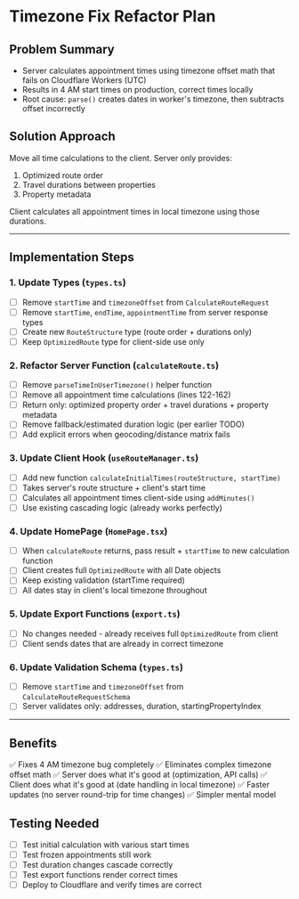 # Timezone Fix Refactor Plan

## Problem Summary
- Server calculates appointment times using timezone offset math that fails on Cloudflare Workers (UTC)
- Results in 4 AM start times on production, correct times locally
- Root cause: `parse()` creates dates in worker's timezone, then subtracts offset incorrectly

## Solution Approach
Move all time calculations to the client. Server only provides:
1. Optimized route order
2. Travel durations between properties
3. Property metadata

Client calculates all appointment times in local timezone using those durations.

---

## Implementation Steps

### 1. Update Types (`types.ts`)
- [ ] Remove `startTime` and `timezoneOffset` from `CalculateRouteRequest`
- [ ] Remove `startTime`, `endTime`, `appointmentTime` from server response types
- [ ] Create new `RouteStructure` type (route order + durations only)
- [ ] Keep `OptimizedRoute` type for client-side use only

### 2. Refactor Server Function (`calculateRoute.ts`)
- [ ] Remove `parseTimeInUserTimezone()` helper function
- [ ] Remove all appointment time calculations (lines 122-162)
- [ ] Return only: optimized property order + travel durations + property metadata
- [ ] Remove fallback/estimated duration logic (per earlier TODO)
- [ ] Add explicit errors when geocoding/distance matrix fails

### 3. Update Client Hook (`useRouteManager.ts`)
- [ ] Add new function `calculateInitialTimes(routeStructure, startTime)`
- [ ] Takes server's route structure + client's start time
- [ ] Calculates all appointment times client-side using `addMinutes()`
- [ ] Use existing cascading logic (already works perfectly)

### 4. Update HomePage (`HomePage.tsx`)
- [ ] When `calculateRoute` returns, pass result + `startTime` to new calculation function
- [ ] Client creates full `OptimizedRoute` with all Date objects
- [ ] Keep existing validation (startTime required)
- [ ] All dates stay in client's local timezone throughout

### 5. Update Export Functions (`export.ts`)
- [ ] No changes needed - already receives full `OptimizedRoute` from client
- [ ] Client sends dates that are already in correct timezone

### 6. Update Validation Schema (`types.ts`)
- [ ] Remove `startTime` and `timezoneOffset` from `CalculateRouteRequestSchema`
- [ ] Server validates only: addresses, duration, startingPropertyIndex

---

## Benefits
✅ Fixes 4 AM timezone bug completely
✅ Eliminates complex timezone offset math
✅ Server does what it's good at (optimization, API calls)
✅ Client does what it's good at (date handling in local timezone)
✅ Faster updates (no server round-trip for time changes)
✅ Simpler mental model

## Testing Needed
- [ ] Test initial calculation with various start times
- [ ] Test frozen appointments still work
- [ ] Test duration changes cascade correctly
- [ ] Test export functions render correct times
- [ ] Deploy to Cloudflare and verify times are correct
